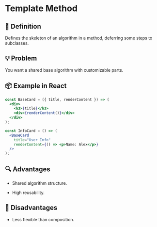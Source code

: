 # Template Method

## 🧭 Definition

Defines the skeleton of an algorithm in a method, deferring some steps to subclasses.

## 💡 Problem

You want a shared base algorithm with customizable parts.

## 📦 Example in React

```jsx
const BaseCard = ({ title, renderContent }) => (
  <div>
    <h3>{title}</h3>
    <div>{renderContent()}</div>
  </div>
);

const InfoCard = () => (
  <BaseCard
    title="User Info"
    renderContent={() => <p>Name: Alex</p>}
  />
);
```

## 🔍 Advantages

- Shared algorithm structure.

- High reusability.

## 🚫 Disadvantages

- Less flexible than composition.